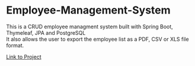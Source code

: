 # Employee-Management-System
This is a CRUD employee managment system built with Spring Boot, Thymeleaf, JPA and PostgreSQL
<br>
It also allows the user to export the employee list as a PDF, CSV or XLS file format.

[Link to Project](https://ems-springboot-crud.herokuapp.com/)
